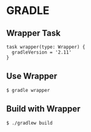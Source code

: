 # GRADLE

## Wrapper Task
```
task wrapper(type: Wrapper) {
  gradleVersion = '2.11'
}
```

## Use Wrapper
`$ gradle wrapper`

## Build with Wrapper
`$ ./gradlew build`
